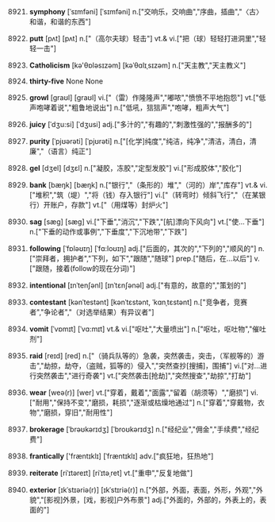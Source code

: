 8921. **symphony**
[ˈsɪmfəni]  [ˈsɪmfəni]
n.["交响乐，交响曲","序曲，插曲","〈古〉和谐，和谐的东西"]  

8922. **putt**
[pʌt]  [pʌt]
n.["（高尔夫球）轻击"]  vt.& vi.["把（球）轻轻打进洞里","轻轻一击"]  

8923. **Catholicism**
[kə'θɒləsɪzəm]  [kəˈθɑlɪˌsɪzəm]
n.["天主教","天主教义"]  

8924. **thirty-five**
None
None

8925. **growl**
[graʊl]  [ɡraʊl]
vi.["（雷）作隆隆声","嘟哝","愤愤不平地抱怨"]  vt.["低声咆哮着说","粗鲁地说出"]  n.["低吼，狺狺声","咆哮，粗声大气"]  

8926. **juicy**
[ˈdʒu:si]  [ˈdʒusi]
adj.["多汁的","有趣的","刺激性强的","报酬多的"]  

8927. **purity**
[ˈpjʊərəti]  [ˈpjʊrəti]
n.["[化学]纯度","纯洁，纯净","清洁，清白，清廉","（语言）纯正"]  

8928. **gel**
[dʒel]  [dʒɛl]
n.["凝胶，冻胶","定型发胶"]  vi.["形成胶体","胶化"]  

8929. **bank**
[bæŋk]  [bæŋk]
n.["银行","（条形的）堆","（河的）岸","库存"]  vt.& vi.["堆积","筑（堤）","将（钱）存入银行"]  vi.["（转弯时）倾斜飞行","（在某银行）开账户，存款"]  vt.["（用煤等）封炉火"]  

8930. **sag**
[sæɡ]  [sæɡ]
vi.["下垂","消沉","下跌","[航]漂向下风向"]  vt.["使…下垂"]  n.["下垂的动作或事例","下垂度","下沉地带","下跌"]  

8931. **following**
[ˈfɒləʊɪŋ]  [ˈfɑ:loʊɪŋ]
adj.["后面的，其次的","下列的","顺风的"]  n.["崇拜者，拥护者","下列，如下","跟随","随球"]  prep.["随后，在…以后"]  v.["跟随，接着(follow的现在分词)"]  

8932. **intentional**
[ɪnˈtenʃənl]  [ɪnˈtɛnʃənəl]
adj.["有意的，故意的","策划的"]  

8933. **contestant**
[kənˈtestənt]  [kənˈtɛstənt, ˈkɑnˌtɛstənt]
n.["竞争者，竞赛者","争论者","（对选举结果）有异议者"]  

8934. **vomit**
[ˈvɒmɪt]  [ˈvɑ:mɪt]
vt.& vi.["呕吐","大量喷出"]  n.["呕吐，呕吐物","催吐剂"]  

8935. **raid**
[reɪd]  [red]
n.["（骑兵队等的）急袭，突然袭击，突击，（军舰等的）游击","劫掠，劫夺，（盗贼，狐等的）侵入","突然查抄[搜捕]，围捕"]  vi.["对…进行突然袭击","进行奇袭"]  vt.["突然袭击[抢劫]","突然搜查","劫掠","打劫"]  

8936. **wear**
[weə(r)]  [wer]
vt.["穿着，戴着","面露","留着（胡须等）","磨损"]  vi.["耐用","保持不变","磨损，耗损","逐渐或枯燥地通过"]  n.["穿着","穿戴物，衣物","磨损，穿旧","耐用性"]  

8937. **brokerage**
[ˈbrəʊkərɪdʒ]  [ˈbroʊkərɪdʒ]
n.["经纪业","佣金","手续费","经纪费"]  

8938. **frantically**
['fræntɪklɪ]  [ˈfræntɪklɪ]
adv.["疯狂地，狂热地"]  

8939. **reiterate**
[riˈɪtəreɪt]  [riˈɪtəˌret]
vt.["重申","反复地做"]  

8940. **exterior**
[ɪkˈstɪəriə(r)]  [ɪkˈstɪriə(r)]
n.["外部，外面，表面，外形，外观","外貌","[影视]外景，[戏，影视]户外布景"]  adj.["外面的，外部的，外表上的，表面的"]  

